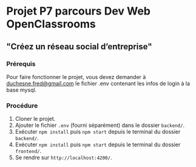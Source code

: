 # Projet P7 parcours Dev Web OpenClassrooms

## "Créez un réseau social d’entreprise"

### Prérequis

Pour faire fonctionner le projet, vous devez demander à duchesne.fred@gmail.com le fichier .env contenant les infos de login à la base mysql.

### Procédure

1. Cloner le projet.
2. Ajouter le fichier `.env` (fourni séparément) dans le dossier `backend/`.
3. Exécuter `npm install` puis `npm start` depuis le terminal du dossier `backend/`.
4. Exécuter `npm install` puis `npm start` depuis le terminal du dossier `frontend/`.
5. Se rendre sur `http://localhost:4200/`.
